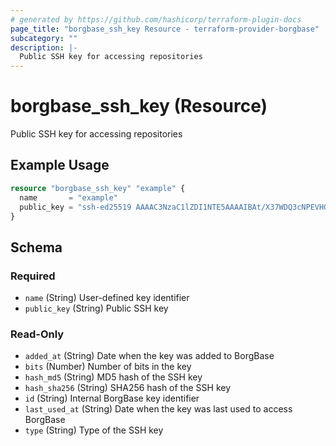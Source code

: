 ```yaml
---
# generated by https://github.com/hashicorp/terraform-plugin-docs
page_title: "borgbase_ssh_key Resource - terraform-provider-borgbase"
subcategory: ""
description: |-
  Public SSH key for accessing repositories
---
```


# borgbase_ssh_key (Resource)

Public SSH key for accessing repositories

## Example Usage

```terraform
resource "borgbase_ssh_key" "example" {
  name       = "example"
  public_key = "ssh-ed25519 AAAAC3NzaC1lZDI1NTE5AAAAIBAt/X37WDQ3cNPEVHQBsW3lH7XPeea5rUoeXuhoTkzR user@hostname"
}
```

<!-- schema generated by tfplugindocs -->
## Schema

### Required

- `name` (String) User-defined key identifier
- `public_key` (String) Public SSH key

### Read-Only

- `added_at` (String) Date when the key was added to BorgBase
- `bits` (Number) Number of bits in the key
- `hash_md5` (String) MD5 hash of the SSH key
- `hash_sha256` (String) SHA256 hash of the SSH key
- `id` (String) Internal BorgBase key identifier
- `last_used_at` (String) Date when the key was last used to access BorgBase
- `type` (String) Type of the SSH key


